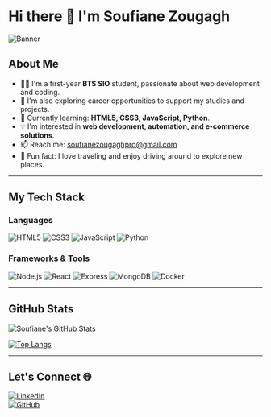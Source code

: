 <!--- 👋 Hi, I’m @zsoufiane
- 👀 I’m interested in ...
- 🌱 I’m currently learning ...
- 💞️ I’m looking to collaborate on ...
- 📫 How to reach me ...
- 😄 Pronouns: ...
- ⚡ Fun fact: ...
zsoufiane/zsoufiane is a ✨ special ✨ repository because its `README.md` (this file) appears on your GitHub profile.
You can click the Preview link to take a look at your changes.
--->

# Hi there 👋 I'm Soufiane Zougagh

![Banner](https://i.imgur.com/vLRp0KN.png)

## About Me

- 👨‍🎓 I'm a first-year **BTS SIO** student, passionate about web development and coding.  
- 💼 I'm also exploring career opportunities to support my studies and projects.  
- 🌱 Currently learning: **HTML5, CSS3, JavaScript, Python**.  
- 💡 I'm interested in **web development, automation, and e-commerce solutions**.  
- 📫 Reach me: [soufianezougaghpro@gmail.com](mailto:soufianezougaghpro@gmail.com)  
- 🚗 Fun fact: I love traveling and enjoy driving around to explore new places.  

---

## My Tech Stack

### Languages
![HTML5](https://img.shields.io/badge/-HTML5-E34F26?style=flat-square&logo=html5&logoColor=white)
![CSS3](https://img.shields.io/badge/-CSS3-1572B6?style=flat-square&logo=css3&logoColor=white)
![JavaScript](https://img.shields.io/badge/-JavaScript-F7DF1E?style=flat-square&logo=javascript&logoColor=black)
![Python](https://img.shields.io/badge/-Python-3776AB?style=flat-square&logo=python&logoColor=white)

### Frameworks & Tools
![Node.js](https://img.shields.io/badge/-Node.js-339933?style=flat-square&logo=node.js&logoColor=white)
![React](https://img.shields.io/badge/-React-61DAFB?style=flat-square&logo=react&logoColor=black)
![Express](https://img.shields.io/badge/-Express-000000?style=flat-square&logo=express&logoColor=white)
![MongoDB](https://img.shields.io/badge/-MongoDB-47A248?style=flat-square&logo=mongodb&logoColor=white)
![Docker](https://img.shields.io/badge/-Docker-2496ED?style=flat-square&logo=docker&logoColor=white)

---

## GitHub Stats

[![Soufiane's GitHub Stats](https://github-readme-stats.vercel.app/api?username=zsoufiane&show_icons=true&theme=dark)](https://github.com/anuraghazra/github-readme-stats)

[![Top Langs](https://github-readme-stats.vercel.app/api/top-langs/?username=zsoufiane&layout=compact&theme=dark)](https://github.com/anuraghazra/github-readme-stats)

---

## Let's Connect 🌐

[![LinkedIn](https://img.shields.io/badge/LinkedIn-0077B5?style=flat-square&logo=linkedin&logoColor=white)](https://www.linkedin.com/in/soufiane-zougagh)  
[![GitHub](https://img.shields.io/badge/GitHub-100000?style=flat-square&logo=github&logoColor=white)](https://github.com/zsoufiane)

